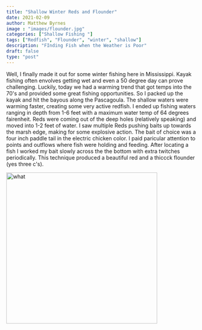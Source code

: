 ```yaml
---
title: "Shallow Winter Reds and Flounder"
date: 2021-02-09
author: Matthew Byrnes
image : "images/flounder.jpg"
categories: ["Shallow Fishing "]
tags: ["Redfish", "Flounder", "winter", "shallow"]
description: "FInding Fish when the Weather is Poor"
draft: false
type: "post"
---
```




Well, I finally made it out for some winter fishing here in Mississippi. Kayak fishing often envolves getting wet and even a 50 degree day can prove challenging. Luckily, today we had a warming trend that got temps into the 70's and provided some great fishing opportunities. So I packed up the kayak and hit the bayous along the Pascagoula. The shallow waters were warming faster, creating some very active redfish. I ended up fishing waters ranging in depth from 1-6 feet with a maximum water temp of 64 degrees fairenheit. Reds were coming out of the deep holes (relatively speaking) and moved into 1-2 feet of water. I saw multiple Reds pushing baits up towards the marsh edge, making for some explosive action. The bait of choice was a four inch paddle tail in the electric chicken color. I paid paricular attention to points and outflows where fish were holding and feeding. After locating a fish I worked my bait slowly across the the bottom with extra twitches periodically. This technique produced a beautiful red and a thiccck flounder (yes three c's). 

<img src="/images/red.jpg" alt="what" width="400px" height="400px"/>